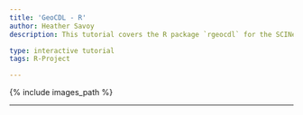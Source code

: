 ```yaml
---
title: 'GeoCDL - R'
author: Heather Savoy
description: This tutorial covers the R package `rgeocdl` for the SCINet Geospatial Common Data Library (GeoCDL)

type: interactive tutorial
tags: R-Project

---
```


{% include images_path %}



---